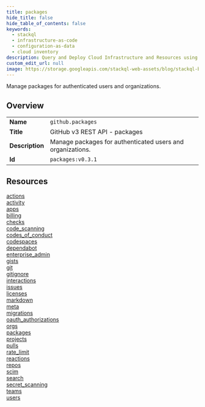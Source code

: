 ```yaml
---
title: packages
hide_title: false
hide_table_of_contents: false
keywords:
  - stackql
  - infrastructure-as-code
  - configuration-as-data
  - cloud inventory
description: Query and Deploy Cloud Infrastructure and Resources using SQL
custom_edit_url: null
image: https://storage.googleapis.com/stackql-web-assets/blog/stackql-blog-post-featured-image.png
---
```

Manage packages for authenticated users and organizations.  
    

## Overview
<table><tbody>
<tr><td><b>Name</b></td><td><code>github.packages</code></td></tr>
<tr><td><b>Title</b></td><td>GitHub v3 REST API - packages</td></tr>
<tr><td><b>Description</b></td><td>Manage packages for authenticated users and organizations.</td></tr>
<tr><td><b>Id</b></td><td><code>packages:v0.3.1</code></td></tr>
</tbody></table>

## Resources
<div class="row">
<div class="providerDocColumn">
<a href="/providers/github/packages/actions/index.md">actions</a><br />
<a href="/providers/github/packages/activity/index.md">activity</a><br />
<a href="/providers/github/packages/apps/index.md">apps</a><br />
<a href="/providers/github/packages/billing/index.md">billing</a><br />
<a href="/providers/github/packages/checks/index.md">checks</a><br />
<a href="/providers/github/packages/code_scanning/index.md">code_scanning</a><br />
<a href="/providers/github/packages/codes_of_conduct/index.md">codes_of_conduct</a><br />
<a href="/providers/github/packages/codespaces/index.md">codespaces</a><br />
<a href="/providers/github/packages/dependabot/index.md">dependabot</a><br />
<a href="/providers/github/packages/enterprise_admin/index.md">enterprise_admin</a><br />
<a href="/providers/github/packages/gists/index.md">gists</a><br />
<a href="/providers/github/packages/git/index.md">git</a><br />
<a href="/providers/github/packages/gitignore/index.md">gitignore</a><br />
<a href="/providers/github/packages/interactions/index.md">interactions</a><br />
<a href="/providers/github/packages/issues/index.md">issues</a><br />
<a href="/providers/github/packages/licenses/index.md">licenses</a><br />
</div>
<div class="providerDocColumn">
<a href="/providers/github/packages/markdown/index.md">markdown</a><br />
<a href="/providers/github/packages/meta/index.md">meta</a><br />
<a href="/providers/github/packages/migrations/index.md">migrations</a><br />
<a href="/providers/github/packages/oauth_authorizations/index.md">oauth_authorizations</a><br />
<a href="/providers/github/packages/orgs/index.md">orgs</a><br />
<a href="/providers/github/packages/packages/index.md">packages</a><br />
<a href="/providers/github/packages/projects/index.md">projects</a><br />
<a href="/providers/github/packages/pulls/index.md">pulls</a><br />
<a href="/providers/github/packages/rate_limit/index.md">rate_limit</a><br />
<a href="/providers/github/packages/reactions/index.md">reactions</a><br />
<a href="/providers/github/packages/repos/index.md">repos</a><br />
<a href="/providers/github/packages/scim/index.md">scim</a><br />
<a href="/providers/github/packages/search/index.md">search</a><br />
<a href="/providers/github/packages/secret_scanning/index.md">secret_scanning</a><br />
<a href="/providers/github/packages/teams/index.md">teams</a><br />
<a href="/providers/github/packages/users/index.md">users</a><br />
</div>
</div>
